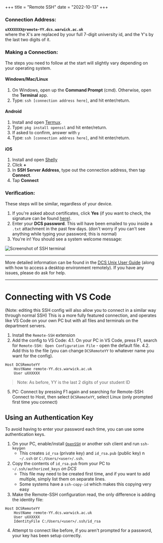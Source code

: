 +++
title = "Remote SSH"
date = "2022-10-13"
+++

### Connection Address:

**`uXXXXXXX@remote-YY.dcs.warwick.ac.uk`**  
where the X's are replaced by your full 7-digit university id, and the Y's by the last two digits of it.

### Making a Connection:
The steps you need to follow at the start will slightly vary depending on your operating system.

#### Windows/Mac/Linux

1. On Windows, open up the **Command Prompt** (cmd). Otherwise, open the **Terminal** app.
2. Type: `ssh [connection address here]`, and hit enter/return.

#### Android
1. Install and open [Termux](https://play.google.com/store/apps/details?id=com.termux).
2. Type: `pkg install openssl` and hit enter/return.
3. If asked to confirm, answer with `y`
4. Type: `ssh [connection address here]`, and hit enter/return.

#### iOS
1. Install and open [Shelly](https://apps.apple.com/gb/app/shelly-ssh-client/id989642999)
2. Click **+**
3. In **SSH Server Address**, type out the connection address, then tap **Connect**.
4. Tap **Connect**


### Verification:
These steps will be similar, regardless of your device.

1. If you're asked about certificates, click **Yes** (if you want to check, the signature can be found [here](https://warwick.ac.uk/fac/sci/dcs/intranet/user_guide/remote-login/sshfingerprints)).
2. Enter your **DCS password**. This will have been emailed to you inside a `.txt` attachment in the past few days. (don't worry if you can't see anything while typing your password; this is normal)
3. You're in! You should see a system welcome message:

![Screenshot of SSH terminal](/resources/ssh-term.png)

---

More detailed information can be found in the [DCS Unix User Guide](https://warwick.ac.uk/fac/sci/dcs/intranet/user_guide/remote-login/) (along with how to access a desktop environment remotely).
If you have any issues, please do ask for help.

---

# Connecting with VS Code
(Note: editing this SSH config will also allow you to connect in a similar way through normal SSH)
This is a more fully featured connection, and operates like VS Code on your own PC but with all files and terminals on the department servers.

1. Install the `Remote-SSH` extension
4. Add the config to VS Code:
4.1. On your PC in VS Code, press F1, search for `Remote-SSH: Open Configuration File` - open the default file.
4.2. Add this to the file (you can change `DCSRemoteYY` to whatever name you want for the config).
```
Host DCSRemoteYY
    HostName remote-YY.dcs.warwick.ac.uk
    User uXXXXXX
```

 > Note: As before, YY is the last 2 digits of your student ID

5. PC: Connect by pressing F1 again and searching for Remote-SSH: Connect to Host, then select `DCSRemoteYY`, select Linux (only prompted first time you connect)

## Using an Authentication Key
To avoid having to enter your password each time, you can use some authentication keys.

1. On your PC, enable/install [`OpenSSH`](https://learn.microsoft.com/en-us/windows-server/administration/openssh/openssh_install_firstuse?tabs=gui#install-openssh-for-windows) or another ssh client and run `ssh-keygen`
	- This creates `id_rsa` (private key) and `id_rsa.pub` (public key) n `~/.ssh` or `C:/Users/<user>/.ssh`.
2. Copy the contents of `id_rsa.pub` from your PC to `~/.ssh/authorized_keys` *on DCS*
	- This file may need to be created first time, and if you want to add multiple, simply list them on separate lines.
    - Some systems have a `ssh-copy-id` which makes this copying very easy
3. Make the Remote-SSH configuration read, the only difference is adding the identity file:
```
Host DCSRemoteYY
    HostName remote-YY.dcs.warwick.ac.uk
    User uXXXXXX
    IdentityFile C:/Users/<user>/.ssh/id_rsa
```
4. Attempt to connect like before, if you aren't prompted for a password, your key has been setup correctly.